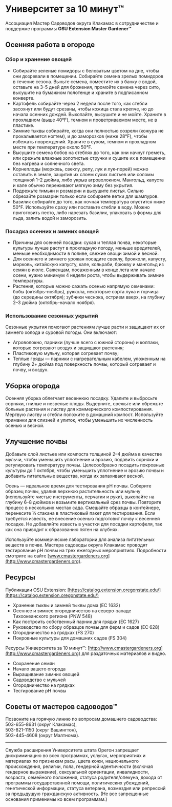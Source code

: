 # Университет за 10 минут™

Ассоциация Мастер Садоводов округа Клакамас в сотрудничестве и поддержке программы **OSU Extension Master Gardener™**

## Осенняя работа в огороде

### Сбор и хранение овощей

- Собирайте зеленые помидоры с беловатым цветом на дне, чтобы они дозревали в помещении. Собирайте семена зрелых помидоров в течение сезона. Выньте семена, поместите их в банку с водой, оставьте на 3–5 дней для брожения, промойте семена через сито, высушите на бумажном полотенце и храните в подписанном конверте.
- Картофель собирайте через 2 недели после того, как стебли засохнут или будут срезаны, чтобы кожица стала крепче, но до начала осенних дождей. Выкопайте, высушите и не мойте. Храните в прохладном (выше 40°F), темном и проветриваемом месте, не в пластике.
- Зимние тыквы собирайте, когда они полностью созрели (кожура не прокалывается ногтем), и до заморозков (ниже 28°F), чтобы избежать повреждений. Храните в сухом, темном и прохладном месте при температуре около 50°F.
- Высушите семена бобов на стеблях до того, как они начнут греметь, или срежьте влажные золотистые стручки и сушите их в помещении без нагрева и солнечного света.
- Корнеплоды (морковь, свеклу, репу, лук и лук-порей) можно оставить в земле, защитив их слоем сухих листьев или соломы толщиной 1–2 дюйма, либо укрыв агроволокном. Мангольд, капуста и кале обычно переживают мягкую зиму без укрытия.
- Подрежьте тимьян и розмарин и высушите листья. Сильно обрезайте розмарин только если собираете ветки для шампуров.
- Базилик собирайте до того, как ночная температура опустится ниже 50°F. Используйте сразу или поставьте стебли в воду. Можно приготовить песто, либо нарезать базилик, упаковать в формы для льда, залить водой и заморозить.

### Посадка осенних и зимних овощей

- Причины для осенней посадки: сухая и теплая почва, некоторые культуры лучше растут в прохладную погоду, меньше вредителей, меньше необходимости в поливе, свежие овощи зимой и весной.
- Для осеннего и зимнего урожая посадите свеклу, брокколи, капусту, морковь, китайскую капусту, кале, кольраби, брюкву и мангольд из семян в июле. Саженцам, посаженным в конце лета или начале осени, нужно минимум 4 недели роста, чтобы выдерживать зимние температуры.
- Растения, которые можно сажать осенью напрямую семенами: бобы (октябрь–ноябрь), руккола, некоторые сорта лука и горчица (до середины октября); зубчики чеснока, острием вверх, на глубину 2–3 дюйма (октябрь–начало ноября).

### Использование сезонных укрытий

Сезонные укрытия помогают растениям лучше расти и защищают их от зимнего холода и суровой погоды. Они включают:

- Агроволокно, парники (лучше всего с южной стороны) и колпаки, которые согревают воздух и защищают растения;
- Пластиковую мульчу, которая согревает почву;
- Теплые гряды — парники с нагревательным кабелем, уложенным на глубину 2+ дюйма под поверхность почвы, который согревает и почву, и воздух.

## Уборка огорода

Осенняя уборка облегчает весеннюю посадку. Удалите и выбросьте сорняки, гнилые и незрелые плоды. Выдерните, срежьте или обрежьте больные растения и листву для коммерческого компостирования. Мертвую листву и стебли положите в домашний компост. Используйте приманки для слизней и улиток, чтобы уменьшить их численность осенью и весной.

## Улучшение почвы

Добавьте слой листьев или компоста толщиной 2–4 дюйма в качестве мульчи, чтобы уменьшить уплотнение и эрозию, подавить сорняки и регулировать температуру почвы. Целесообразно посадить покровные культуры до 1 октября, чтобы уменьшить уплотнение и эрозию почвы и добавить питательные вещества, когда их запахивают весной.

Осень — идеальное время для тестирования pH почвы. Соберите образец почвы, удалив верхнюю растительность или мульчу (используйте чистые инструменты, перчатки и руки), выкопайте на глубину 6–8 дюймов и возьмите вертикальный срез почвы. Повторите процесс в нескольких местах сада. Смешайте образцы в контейнере, перенесите ½ стакана в пластиковый пакет для тестирования. Если требуется известь, ее внесение осенью подготовит почву к весенней посадке. Не добавляйте известь в участки для посадки картофеля, так как она приводит к образованию пятен на клубнях.

Используйте коммерческие лаборатории для анализа питательных веществ в почве. Мастера садоводы округа Клакамас проводят тестирование pH почвы на трех ежегодных мероприятиях. Подробности смотрите на сайте [www.cmastergardeners.org](http://www.cmastergardeners.org).

## Ресурсы

Публикации OSU Extension: [https://catalog.extension.oregonstate.edu/](https://catalog.extension.oregonstate.edu/)  
- Хранение тыквы и зимней тыквы дома (EC 1632)  
- Осеннее и зимнее огородничество на северо-западе Тихоокеанского региона (PNW 548)  
- Как построить собственный парник для грядки (EC 1627)  
- Руководство по сбору образцов почвы для ферм и садов (EC 628)  
- Огородничество на грядках (FS 270)  
- Покровные культуры для домашних садов (FS 304)

Ресурсы Университета за 10 минут™: [http://www.cmastergardeners.org](http://www.cmastergardeners.org) для раздаточных материалов и видео.  
- Сохранение семян  
- Начало вашего огорода  
- Выращивание зимних овощей  
- Садоводство с мульчей  
- Огородничество на грядках  
- Тестирование pH почвы  

## Советы от мастеров садоводов™

Позвоните на горячую линию по вопросам домашнего садоводства:  
503-655-8631 (округ Клакамас),  
503-821-1150 (округ Вашингтон),  
503-445-4608 (округ Малтнома).

---

Служба расширения Университета штата Орегон запрещает дискриминацию во всех программах, услугах, мероприятиях и материалах по признакам расы, цвета кожи, национального происхождения, религии, пола, гендерной идентичности (включая гендерное выражение), сексуальной ориентации, инвалидности, возраста, семейного положения, статуса родителя/опекуна, дохода от программы государственной помощи, политических убеждений, генетической информации, статуса ветерана, возмездия или репрессий за предыдущую гражданскую активность. (Не все запрещенные основания применимы ко всем программам.)